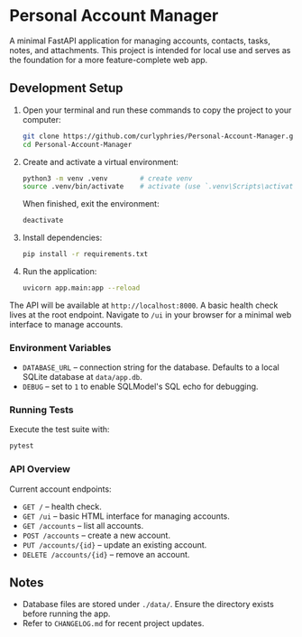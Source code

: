 # Personal Account Manager

A minimal FastAPI application for managing accounts, contacts, tasks, notes, and attachments. This project is intended for local use and serves as the foundation for a more feature-complete web app.

## Development Setup

1. Open your terminal and run these commands to copy the project to your computer:
   ```bash
   git clone https://github.com/curlyphries/Personal-Account-Manager.git
   cd Personal-Account-Manager
   ```
2. Create and activate a virtual environment:
   ```bash
   python3 -m venv .venv        # create venv
   source .venv/bin/activate    # activate (use `.venv\Scripts\activate` on Windows)
   ```
   When finished, exit the environment:
   ```bash
   deactivate
   ```
3. Install dependencies:
   ```bash
   pip install -r requirements.txt
   ```
4. Run the application:
   ```bash
   uvicorn app.main:app --reload
   ```

The API will be available at `http://localhost:8000`. A basic health check lives at the root endpoint.
Navigate to `/ui` in your browser for a minimal web interface to manage accounts.

### Environment Variables

- `DATABASE_URL` – connection string for the database. Defaults to a local SQLite database at `data/app.db`.
- `DEBUG` – set to `1` to enable SQLModel's SQL echo for debugging.

### Running Tests

Execute the test suite with:

```bash
pytest
```

### API Overview

Current account endpoints:

- `GET /` – health check.
- `GET /ui` – basic HTML interface for managing accounts.
- `GET /accounts` – list all accounts.
- `POST /accounts` – create a new account.
- `PUT /accounts/{id}` – update an existing account.
- `DELETE /accounts/{id}` – remove an account.

## Notes
- Database files are stored under `./data/`. Ensure the directory exists before running the app.
- Refer to `CHANGELOG.md` for recent project updates.
